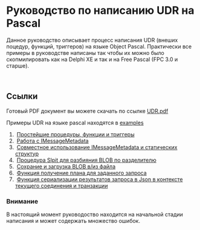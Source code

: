Руководство по написанию UDR на Pascal
======================================

Данное руководство описывает процесс написания UDR (внеших поцедур, функций,
триггеров) на языке Object Pascal. Практически все примеры в руководстве
написаны так чтобы их можно было скопмилировать как на Delphi XE и так и на Free
Pascal (FPC 3.0 и старше).

 

Ссылки
------

Готовый PDF документ вы можете скачать по ссылке
[UDR.pdf](https://github.com/sim1984/udr-book/releases/download/1/udr.pdf)

Примеры UDR на языке pascal находятся в
[examples](https://github.com/sim1984/udr-book/tree/master/examples)

1.  [Простейшие процедуры, функции и триггеры](https://github.com/sim1984/udr-book/tree/master/examples/01.%20SumArgs)
2.  [Работа с IMessageMetadata](https://github.com/sim1984/udr-book/tree/master/examples/02.%20SumArgs_MessageMetadata)
3.  [Совместное использование IMessageMetadata и статических структур](https://github.com/sim1984/udr-book/tree/master/examples/03.%20SumArgs_Mixed)
4.  [Процедура Slpit для разбияния BLOB по разделителю](https://github.com/sim1984/udr-book/tree/master/examples/04.%20Split)
5.  [Сохрание и загрузка BLOB в/из файла](https://github.com/sim1984/udr-book/tree/master/examples/05.%20BlobSaveLoad)
6.  [Функция получение плана для заданного запроса](https://github.com/sim1984/udr-book/tree/master/examples/07.%20ExplainPlan)
7.  [Функция сериализации результатов запроса в Json в контексте текущего соединения и транзакции](https://github.com/sim1984/udr-book/tree/master/examples/08.%20Json)

### Внимание

В настоящий момент руководоство находится на начальной стадии написания и может
содержать множество ошибок.
